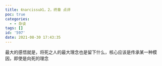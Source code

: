 ```yaml
---
title: 《narcissu》1，2，终章 点评
poc: true
categories:
  - - 杂谈
tags: []
id: '597'
date: 2021-08-30 17:43:35
---
```


最大的感悟就是，将死之人的最大理念也是留下什么，核心应该是传承某一种模因，即使是向死的理念